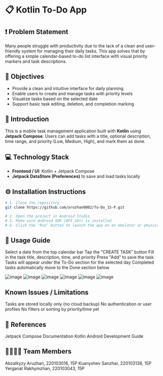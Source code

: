 # 📋 Kotlin To-Do App

## ❗ Problem Statement  
Many people struggle with productivity due to the lack of a clean and user-friendly system for managing their daily tasks. This app solves that by offering a simple calendar-based to-do list interface with visual priority markers and task descriptions.

## 🎯 Objectives
- Provide a clean and intuitive interface for daily planning  
- Enable users to create and manage tasks with priority levels  
- Visualize tasks based on the selected date  
- Support basic task editing, deletion, and completion marking
  

## 🧾 Introduction  
This is a mobile task management application built with **Kotlin** using **Jetpack Compose**. Users can add tasks with a title, optional description, time range, and priority (Low, Medium, High), and mark them as done.


## 💻 Technology Stack  
- **Frontend / UI:** Kotlin + Jetpack Compose  
-  **Jetpack DataStore (Preferences)** to save and load tasks locally

## ⚙ Installation Instructions  

```bash
# 1. Clone the repository
git clone https://github.com/aruzhan0002/To-Do_15-P.git

# 2. Open the project in Android Studio
# 3. Make sure Android SDK (API 26+) is installed
# 4. Click the 'Run' button to launch the app on an emulator or physical device
```
## 📱 Usage Guide
 Select a date from the top calendar bar
Tap the "CREATE TASK" button
Fill in the task title, description, time, and priority
Press "Add" to save the task
Tasks will appear under the To-Do section for the selected day
Completed tasks automatically move to the Done section below

![image](https://github.com/user-attachments/assets/5e27d8bd-b7a3-4e77-97eb-05fbbfd71c51)
![image](https://github.com/user-attachments/assets/cec65976-9852-4ffa-b468-2118c55c4bf4)
![image](https://github.com/user-attachments/assets/dfb79801-8274-461a-b54b-3367735490ec)
![image](https://github.com/user-attachments/assets/c5391e48-417c-40f7-9598-5a3a431b05b2)
![image](https://github.com/user-attachments/assets/733ed0cd-d811-4f89-a2a8-e809972743b8)
![image](https://github.com/user-attachments/assets/c0464fd1-f327-4c25-9c79-9fbbdec2f2b3)



## Known Issues / Limitations
Tasks are stored locally only (no cloud backup)
No authentication or user profiles
No filters or sorting by priority/time yet

## 🔗 References
 Jetpack Compose Documentation
 Kotlin Android Development Guide
 

## 👨‍👩‍👧‍👦 Team Members
 Abzalkyzy Aruzhan, 220103016, 15P
 Kuanyshev Sanzhar, 220103136, 15P
 Yerganat Rakhymzhan, 220103043, 15P
